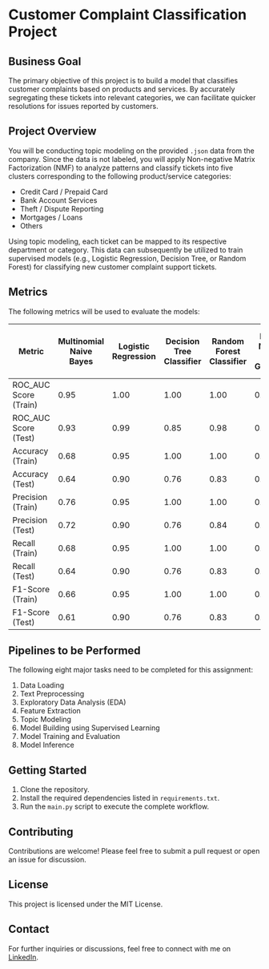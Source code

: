 # Customer Complaint Classification Project

## Business Goal
The primary objective of this project is to build a model that classifies customer complaints based on products and services. By accurately segregating these tickets into relevant categories, we can facilitate quicker resolutions for issues reported by customers.

## Project Overview
You will be conducting topic modeling on the provided `.json` data from the company. Since the data is not labeled, you will apply Non-negative Matrix Factorization (NMF) to analyze patterns and classify tickets into five clusters corresponding to the following product/service categories:

- Credit Card / Prepaid Card
- Bank Account Services
- Theft / Dispute Reporting
- Mortgages / Loans
- Others

Using topic modeling, each ticket can be mapped to its respective department or category. This data can subsequently be utilized to train supervised models (e.g., Logistic Regression, Decision Tree, or Random Forest) for classifying new customer complaint support tickets.

## Metrics
The following metrics will be used to evaluate the models:

| Metric                                   | Multinomial Naive Bayes | Logistic Regression | Decision Tree Classifier | Random Forest Classifier | Multinomial Naive Bayes with GridSearchCV | Logistic Regression with GridSearchCV | Decision Tree Classifier with GridSearchCV | Random Forest Classifier with GridSearchCV |
|------------------------------------------|--------------------------|---------------------|-------------------------|-------------------------|-------------------------------------------|----------------------------------------|----------------------------------------------|---------------------------------------------|
| ROC_AUC Score (Train)                   | 0.95                     | 1.00                | 1.00                    | 1.00                    | 0.98                                      | 1.00                                   | 0.97                                         | 0.99                                        |
| ROC_AUC Score (Test)                    | 0.93                     | 0.99                | 0.85                    | 0.98                    | 0.95                                      | 0.99                                   | 0.94                                         | 0.97                                        |
| Accuracy (Train)                         | 0.68                     | 0.95                | 1.00                    | 1.00                    | 0.85                                      | 0.94                                   | 0.81                                         | 0.85                                        |
| Accuracy (Test)                          | 0.64                     | 0.90                | 0.76                    | 0.83                    | 0.76                                      | 0.93                                   | 0.77                                         | 0.77                                        |
| Precision (Train)                        | 0.76                     | 0.95                | 1.00                    | 1.00                    | 0.85                                      | 0.94                                   | 0.81                                         | 0.86                                        |
| Precision (Test)                         | 0.72                     | 0.90                | 0.76                    | 0.84                    | 0.76                                      | 0.93                                   | 0.77                                         | 0.80                                        |
| Recall (Train)                           | 0.68                     | 0.95                | 1.00                    | 1.00                    | 0.85                                      | 0.94                                   | 0.81                                         | 0.85                                        |
| Recall (Test)                            | 0.64                     | 0.90                | 0.76                    | 0.83                    | 0.76                                      | 0.93                                   | 0.77                                         | 0.77                                        |
| F1-Score (Train)                        | 0.66                     | 0.95                | 1.00                    | 1.00                    | 0.85                                      | 0.94                                   | 0.81                                         | 0.84                                        |
| F1-Score (Test)                         | 0.61                     | 0.90                | 0.76                    | 0.83                    | 0.75                                      | 0.93                                   | 0.77                                         | 0.76                                        |

## Pipelines to be Performed
The following eight major tasks need to be completed for this assignment:

1. Data Loading
2. Text Preprocessing
3. Exploratory Data Analysis (EDA)
4. Feature Extraction
5. Topic Modeling
6. Model Building using Supervised Learning
7. Model Training and Evaluation
8. Model Inference

## Getting Started
1. Clone the repository.
2. Install the required dependencies listed in `requirements.txt`.
3. Run the `main.py` script to execute the complete workflow.

## Contributing
Contributions are welcome! Please feel free to submit a pull request or open an issue for discussion.

## License
This project is licensed under the MIT License.

## Contact
For further inquiries or discussions, feel free to connect with me on [LinkedIn](https://www.linkedin.com/in/jitesh-rathod/).
